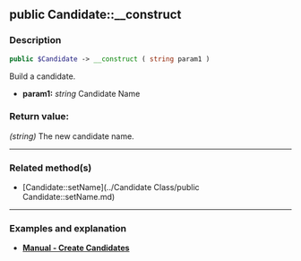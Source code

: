 ## public Candidate::__construct

### Description    

```php
public $Candidate -> __construct ( string param1 )
```

Build a candidate.    
- **param1:** *string* Candidate Name



### Return value:   

*(string)* The new candidate name.


---------------------------------------

### Related method(s)      

* [Candidate::setName](../Candidate Class/public Candidate::setName.md)    

---------------------------------------

### Examples and explanation

* **[Manual - Create Candidates](https://github.com/julien-boudry/Condorcet/wiki/II-%23-A.-Create-an-Election-%23-2.-Create-Candidates)**    
